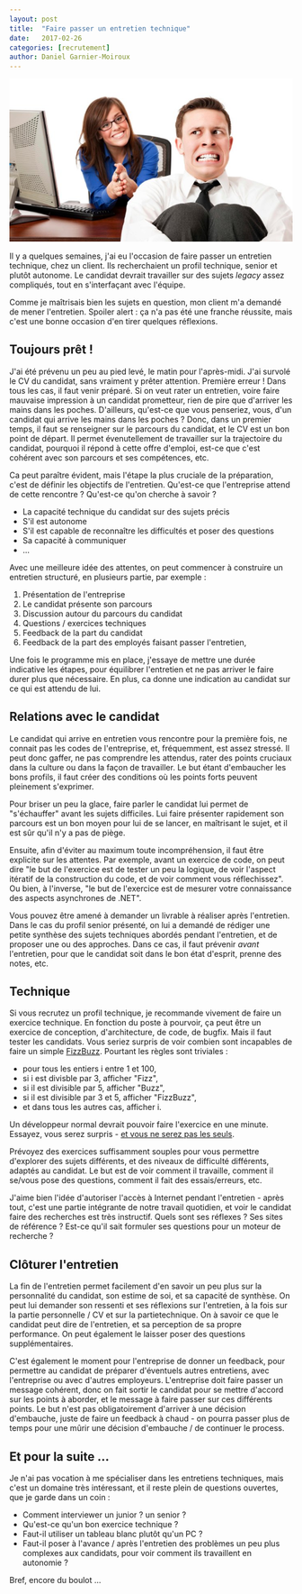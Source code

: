 ```yaml
---
layout: post
title:  "Faire passer un entretien technique"
date:   2017-02-26
categories: [recrutement]
author: Daniel Garnier-Moiroux
---
```



<div id="cover-pic" class="text-center">
    <img src="/assets/2017-02-26-job-interview.jpg" title="Le stress de l'entretien" />
</div>

Il y a quelques semaines, j'ai eu l'occasion de faire passer un entretien technique,
chez un client. Ils recherchaient un profil technique, senior et plutôt autonome.
Le candidat devrait travailler sur des sujets *legacy* assez compliqués, tout en
s'interfaçant avec l'équipe.

Comme je maîtrisais bien les sujets en question, mon client m'a demandé de mener
l'entretien. Spoiler alert : ça n'a pas été une franche réussite, mais c'est une
bonne occasion d'en tirer quelques réflexions.


## Toujours prêt !
J'ai été prévenu un peu au pied levé, le matin pour l'après-midi. J'ai survolé le
CV du candidat, sans vraiment y prêter attention. Première erreur ! Dans tous les
cas, il faut venir préparé. Si on veut rater un entretien, voire faire mauvaise
impression à un candidat prometteur, rien de pire que d'arriver les mains dans les
poches. D'ailleurs, qu'est-ce que vous penseriez, vous, d'un candidat qui arrive
les mains dans les poches ? Donc, dans un premier temps, il faut se renseigner sur
le parcours du candidat, et le CV est un bon point de départ. Il permet évenutellement
de travailler sur la trajectoire du candidat, pourquoi il répond à cette offre
d'emploi, est-ce que c'est cohérent avec son parcours et ses compétences, etc.


Ca peut paraître évident, mais l'étape la plus cruciale de la préparation, c'est
de définir les objectifs de l'entretien. Qu'est-ce que l'entreprise attend de cette
rencontre ? Qu'est-ce qu'on cherche à savoir ?

- La capacité technique du candidat sur des sujets précis
- S'il est autonome
- S'il est capable de reconnaître les difficultés et poser des questions
- Sa capacité à communiquer
- ...

Avec une meilleure idée des attentes, on peut commencer à construire un entretien
structuré, en plusieurs partie, par exemple :
1. Présentation de l'entreprise
2. Le candidat présente son parcours
3. Discussion autour du parcours du candidat
4. Questions / exercices techniques
5. Feedback de la part du candidat
6. Feedback de la part des employés faisant passer l'entretien,

Une fois le programme mis en place, j'essaye de mettre une durée indicative les
étapes, pour équilibrer l'entretien et ne pas arriver le faire durer plus que nécessaire.
En plus, ca donne une indication au candidat sur ce qui est attendu de lui.


## Relations avec le candidat
Le candidat qui arrive en entretien vous rencontre pour la première fois, ne connait
pas les codes de l'entreprise, et, fréquemment, est assez stressé. Il peut donc gaffer,
ne pas comprendre les attendus, rater des points cruciaux dans la culture ou dans
la façon de travailler. Le but étant d'embaucher les bons profils, il faut créer
des conditions où les points forts peuvent pleinement s'exprimer.

Pour briser un peu la glace, faire parler le candidat lui permet de "s'échauffer"
avant les sujets difficiles. Lui faire présenter rapidement son parcours est un bon
moyen pour lui de se lancer, en maîtrisant le sujet, et il est sûr qu'il n'y a pas
de piège.

Ensuite, afin d'éviter au maximum toute incompréhension, il faut être explicite
sur les attentes. Par exemple, avant un exercice de code, on peut dire "le but
de l'exercice est de tester un peu la logique, de voir l'aspect itératif de la
construction du code, et de voir comment vous réflechissez". Ou bien, à l'inverse,
"le but de l'exercice est de mesurer votre connaissance des aspects asynchrones de
.NET".

Vous pouvez être amené à demander un livrable à réaliser après l'entretien. Dans
le cas du profil senior présenté, on lui a demandé de rédiger une petite synthèse
des sujets techniques abordés pendant l'entretien, et de proposer une ou des approches.
Dans ce cas, il faut prévenir *avant* l'entretien, pour que le candidat soit dans
le bon état d'esprit, prenne des notes, etc.


## Technique
Si vous recrutez un profil technique, je recommande vivement de faire un exercice
technique. En fonction du poste à pourvoir, ça peut être un exercice de conception,
d'architecture, de code, de bugfix. Mais il faut tester les candidats. Vous seriez
surpris de voir combien sont incapables de faire un simple <a href ="https://en.wikipedia.org/wiki/Fizz_buzz#Programming_interviews" target="_blank">FizzBuzz</a>.
Pourtant les règles sont triviales :
- pour tous les entiers i entre 1 et 100,
- si i est divisble par 3, afficher "Fizz",
- si il est divisible par 5, afficher "Buzz",
- si il est divisible par 3 et 5, afficher "FizzBuzz",
- et dans tous les autres cas, afficher i.

Un développeur normal devrait pouvoir faire l'exercice en une minute.
Essayez, vous serez surpris - <a href ="https://blog.codinghorror.com/why-cant-programmers-program/" target="_blank">et vous ne serez pas les seuls</a>.

Prévoyez des exercices suffisamment souples pour vous permettre d'explorer des sujets
différents, et des niveaux de difficulté différents, adaptés au candidat. Le but
est de voir comment il travaille, comment il se/vous pose des questions, comment il
fait des essais/erreurs, etc.

J'aime bien l'idée d'autoriser l'accès à Internet pendant l'entretien - après tout,
c'est une partie intégrante de notre travail quotidien, et voir le candidat faire
des recherches est très instructif. Quels sont ses réflexes ? Ses sites de référence
? Est-ce qu'il sait formuler ses questions pour un moteur de recherche ?


## Clôturer l'entretien
La fin de l'entretien permet facilement d'en savoir un peu plus sur la personnalité
du candidat, son estime de soi, et sa capacité de synthèse. On peut lui demander
son ressenti et ses réflexions sur l'entretien, à la fois sur la partie personnelle
/ CV et sur la partietechnique. On à savoir ce que le candidat peut dire de l'entretien,
et sa perception de sa propre performance. On peut également le laisser poser des
questions supplémentaires.

C'est également le moment pour l'entreprise de donner un feedback, pour permettre
au candidat de préparer d'éventuels autres entretiens, avec l'entreprise ou avec
d'autres employeurs. L'entreprise doit faire passer un message cohérent, donc on
fait sortir le candidat pour se mettre d'accord sur les points à aborder, et le
message à faire passer sur ces différents points. Le but n'est pas obligatoirement
d'arriver à une décision d'embauche, juste de faire un feedback à chaud - on pourra
passer plus de temps pour une mûrir une décision d'embauche / de continuer le process.

## Et pour la suite ...
Je n'ai pas vocation à me spécialiser dans les entretiens techniques, mais c'est
un domaine très intéressant, et il reste plein de questions ouvertes, que je garde
dans un coin :
- Comment interviewer un junior ? un senior ?
- Qu'est-ce qu'un bon exercice technique ?
- Faut-il utiliser un tableau blanc plutôt qu'un PC ?
- Faut-il poser à l'avance / après l'entretien des problèmes un peu plus complexes
aux candidats, pour voir comment ils travaillent en autonomie ?

Bref, encore du boulot ...
